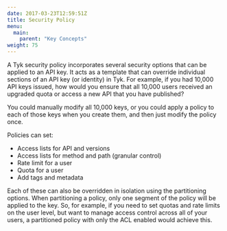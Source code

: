 ```yaml
---
date: 2017-03-23T12:59:51Z
title: Security Policy
menu:
  main:
    parent: "Key Concepts"
weight: 75
---
```


A Tyk security policy incorporates several security options that can be applied to an API key. It acts as a template that can override individual sections of an API key (or identity) in Tyk. For example, if you had 10,000 API keys issued, how would you ensure that all 10,000 users received an upgraded quota or access a new API that you have published?

You could manually modify all 10,000 keys, or you could apply a policy to each of those keys when you create them, and then just modify the policy once.

Policies can set:

- Access lists for API and versions
- Access lists for method and path (granular control)
- Rate limit for a user
- Quota for a user
- Add tags and metadata

Each of these can also be overridden in isolation using the partitioning options. When partitioning a policy, only one segment of the policy will be applied to the key. So, for example, if you need to set quotas and rate limits on the user level, but want to manage access control across all of your users, a partitioned policy with only the ACL enabled would achieve this.
